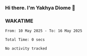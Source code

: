 ### Hi there. I'm Yakhya Diome 👋

### WAKATIME
<!--START_SECTION:waka-->

```txt
From: 10 May 2025 - To: 16 May 2025

Total Time: 0 secs

No activity tracked
```

<!--END_SECTION:waka-->
